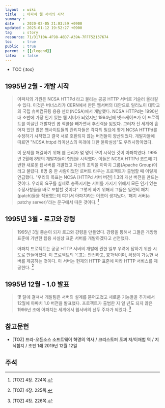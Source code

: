 ```yaml
---
layout  : wiki
title   : 아파치 웹 서버의 시작
summary : 
date    : 2020-02-05 21:03:59 +0900
updated : 2025-01-12 19:52:27 +0900
tag     : story
resource: 71/D1710A-4F98-48D7-A39A-7FFF52137674
toc     : true
public  : true
parent  : [[/legend]]
latex   : false
---
```

* TOC
{:toc}

## 1995년 2월 - 개발 시작

> 아파치의 기원은 NCSA HTTPd 라고 불리는 공공 HTTP 서버로 거슬러 올라갈 수 있다. 이것은 버너스리가 CERN에서 만든 웹서버의 대안으로 일리노이 대학교의 국립 슈퍼컴퓨팅 응용 센터(NCSA)에서 개발했다. NCSA HTTPd는 1990년대 초반에 가장 인기 있는 웹 서버가 되었지만 1994년에 넷스케이프가 이 프로젝트를 이끌던 개발자인 롭 맥쿨을 빼가면서 추진력을 잃었다. 그러자 전 세계에 흩어져 있던 많은 웹사이트들의 관리자들은 각자의 필요에 맞게 NCSA HTTPd를 수정하기 시작했고 결국 서로 호환되지 않는 버전들이 양산되었다. 개발자들에 따르면 "NCSA httpd 라이선스의 미래에 대한 불확실성"도 우려사항이었다.
>
> 이 문제를 해결하기 위해 웹 관리자 몇 명이 모여 시작한 것이 아파치였다. 1995년 2월에 8명의 개발자들이 협업을 시작했다. 이들은 NCSA HTTPd 코드에 기반한 새로운 웹서버를 개발했고 자신의 조직을 아파치 그룹(Apache Group)이라고 불렀다. 8명 중 한 사람이었던 로버트 타우는 프로젝트가 출범할 때 이렇게 언급했다. "우리의 목표는 NCSA [HTTPd 서버 버전] 1.3의 개선 버전을 만드는 것이다. 우리의 요구를 실제로 충족시키는 서버를 가지기 위해서 모든 인기 있는 수정사항들을 바로 포함할 것이다" 그렇게 하기 위해서 그들은 일련의 패치(patch)들을 적용했는데 여기서 아파치라는 이름이 생겨났다. '패치 서버(a patchy server)'라는 문구에서 따온 것이다.
[^TOZ-224]

## 1995년 3월 - 로고와 강령

> 1995년 3월 중순이 되자 로고와 강령을 만들었다. 강령을 통해서 그들은 개방형 표준에 기반한 웹용 사실상 표준 서버를 개발하겠다고 선언했다.
>
> 아파치 프로젝트는 공공 HTTP 서버의 개발에 관한 일부 우려에 답하기 위한 시도로 만들어졌다. 이 프로젝트의 목표는 안전하고, 효과적이며, 확장이 가능한 서버를 제공하는 것이다. 이 서버는 현재의 HTTP 표준에 따라 HTTP 서비스를 제공한다.
[^TOZ-225]

## 1995년 12월 - 1.0 발표

> 몇 달에 걸쳐서 개발팀은 서버의 설계를 뜯어고쳤고 새로운 기능들을 추가해서 12월에 아파치 1.0 버전을 발표했다. 프로젝트가 출범한 지 일 년도 되지 않은 1996년 초에 아파치는 세계에서 웹서버의 선두 주자가 되었다.
[^TOZ-226]

## 참고문헌

* [TOZ] 프리-오픈소스 소프트웨어 혁명의 역사 / 크리스토퍼 토찌 저/이재범 역 / 지식함지 / 초판 1쇄 2019년 12월 12일

## 주석

[^TOZ-224]: [TOZ] 4장. 224쪽.
[^TOZ-225]: [TOZ] 4장. 225쪽.
[^TOZ-226]: [TOZ] 4장. 226쪽.

